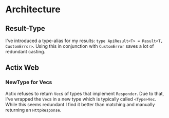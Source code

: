 # Architecture

## Result-Type

I've introduced a type-alias for my results: `type ApiResult<T> = Result<T, CustomError>`.
Using this in conjunction with `CustomError` saves a lot of redundant casting.

## Actix Web

### NewType for Vecs

Actix refuses to return `Vec`s of types that implement `Responder`. Due to that, I've wrapped the `Vec`s in a new type which is typically called `<Type>Vec`. While this seems redundant I find it better than matching and manually returning an `HttpResponse`.
